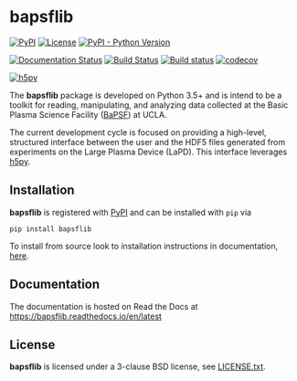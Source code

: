# bapsflib

[![PyPI](https://img.shields.io/pypi/v/bapsflib.svg)](https://pypi.org/project/bapsflib)
[![License](https://img.shields.io/badge/License-BSD-blue.svg)](./LICENSES/LICENSE.txt)
[![PyPI - Python Version](https://img.shields.io/pypi/pyversions/bapsflib.svg)](https://pypi.org/project/bapsflib)

[![Documentation Status](https://readthedocs.org/projects/bapsflib/badge/)](https://bapsflib.readthedocs.io/en/latest)
[![Build Status](https://img.shields.io/travis/BaPSF/bapsflib/master.svg?label=Travis%20CI)](https://travis-ci.org/BaPSF/bapsflib)
[![Build status](https://ci.appveyor.com/api/projects/status/kuia1r8iiqwiu2gg/branch/master?svg=true)](https://ci.appveyor.com/project/rocco8773/bapsflib/branch/master)
[![codecov](https://codecov.io/gh/BaPSF/bapsflib/branch/master/graph/badge.svg)](https://codecov.io/gh/BaPSF/bapsflib/branch/master)

[![h5py](https://img.shields.io/badge/powered%20by-h5py-%235e9ffa.svg)](https://www.h5py.org/)

The **bapsflib** package is developed on Python 3.5+ and is intend to 
be a toolkit for reading, manipulating, and analyzing data collected at 
the Basic Plasma Science Facility 
([BaPSF](http://plasma.physics.ucla.edu/)) at UCLA. 

The current development cycle is focused on providing a high-level, 
structured interface between the user and the HDF5 files generated from
experiments on the Large Plasma Device (LaPD).  This interface 
leverages [h5py](https://www.h5py.org/).

## Installation

**bapsflib** is registered with [PyPI](https://pypi.org/) and can be 
installed with `pip` via

`pip install bapsflib`

To install from source look to installation instructions in 
documentation, 
[here](https://bapsflib.readthedocs.io/en/latest/installation.html).

## Documentation

The documentation is hosted on Read the Docs at 
https://bapsflib.readthedocs.io/en/latest

## License

**bapsflib** is licensed under a 3-clause BSD license, see 
[LICENSE.txt](LICENSES/LICENSE.txt).